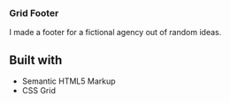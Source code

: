 ### Grid Footer

I made a footer for a fictional agency out of random ideas.

## Built with

- Semantic HTML5 Markup
- CSS Grid
